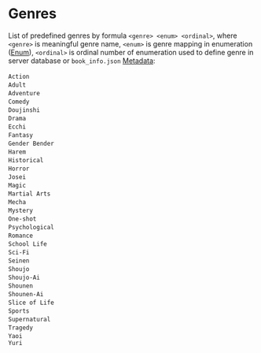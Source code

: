 # Genres

List of predefined genres by formula `<genre> <enum> <ordinal>`, where `<genre>` is meaningful genre name, `<enum>` is genre mapping in enumeration ([Enum](https://www.wikiwand.com/en/Enumerated_type)), `<ordinal>` is ordinal number of enumeration used to define genre in server database or `book_info.json` [Metadata](/guides/metadata.md):

`Action` <Badge vertical="middle" text="ACTION" /> <Badge type="warning" vertical="middle" text="0" />  
`Adult` <Badge vertical="middle" text="ADULT" /> <Badge type="warning" vertical="middle" text="1" />  
`Adventure` <Badge vertical="middle" text="ADVENTURE" /> <Badge type="warning" vertical="middle" text="2" />  
`Comedy` <Badge vertical="middle" text="COMEDY" /> <Badge type="warning" vertical="middle" text="3" />  
`Doujinshi`<Badge vertical="middle" text="DOUJINSHI" /> <Badge type="warning" vertical="middle" text="4" />  
`Drama` <Badge vertical="middle" text="DRAMA" /> <Badge type="warning" vertical="middle" text="5" />  
`Ecchi` <Badge vertical="middle" text="ECCHI" /> <Badge type="warning" vertical="middle" text="6" />  
`Fantasy` <Badge vertical="middle" text="FANTASY" /> <Badge type="warning" vertical="middle" text="7" />  
`Gender Bender` <Badge vertical="middle" text="GENDERBENDER" /> <Badge type="warning" vertical="middle" text="8" />  
`Harem` <Badge vertical="middle" text="HAREM" /> <Badge type="warning" vertical="middle" text="9" />  
`Historical` <Badge vertical="middle" text="HISTORICAL" /> <Badge type="warning" vertical="middle" text="10" />  
`Horror` <Badge vertical="middle" text="HORROR" /> <Badge type="warning" vertical="middle" text="11" />  
`Josei` <Badge vertical="middle" text="JOSEI" /> <Badge type="warning" vertical="middle" text="12" />  
`Magic` <Badge vertical="middle" text="MAGIC" /> <Badge type="warning" vertical="middle" text="13" />  
`Martial Arts` <Badge vertical="middle" text="MARTIALARTS" /> <Badge type="warning" vertical="middle" text="14" />  
`Mecha` <Badge vertical="middle" text="MECHA" /> <Badge type="warning" vertical="middle" text="15" />  
`Mystery` <Badge vertical="middle" text="MYSTERY" /> <Badge type="warning" vertical="middle" text="16" />  
`One-shot` <Badge vertical="middle" text="ONESHOT" /> <Badge type="warning" vertical="middle" text="17" />  
`Psychological` <Badge vertical="middle" text="PSYCHOLOGICAL" /> <Badge type="warning" vertical="middle" text="18" />  
`Romance` <Badge vertical="middle" text="ROMANCE" /> <Badge type="warning" vertical="middle" text="19" />  
`School Life` <Badge vertical="middle" text="SCHOOLLIFE" /> <Badge type="warning" vertical="middle" text="20" />  
`Sci-Fi` <Badge vertical="middle" text="SCIFI" /> <Badge type="warning" vertical="middle" text="21" />  
`Seinen` <Badge vertical="middle" text="SEINEN" /> <Badge type="warning" vertical="middle" text="22" />  
`Shoujo` <Badge vertical="middle" text="SHOUJO" /> <Badge type="warning" vertical="middle" text="23" />  
`Shoujo-Ai` <Badge vertical="middle" text="SHOUJOAI" /> <Badge type="warning" vertical="middle" text="24" />  
`Shounen` <Badge vertical="middle" text="SHOUNEN" /> <Badge type="warning" vertical="middle" text="25" />  
`Shounen-Ai` <Badge vertical="middle" text="SHOUNENAI" /> <Badge type="warning" vertical="middle" text="26" />  
`Slice of Life` <Badge vertical="middle" text="SLICEOFLIFE" /> <Badge type="warning" vertical="middle" text="27" />  
`Sports` <Badge vertical="middle" text="SPORTS" /> <Badge type="warning" vertical="middle" text="28" />  
`Supernatural` <Badge vertical="middle" text="SUPERNATURAL" /> <Badge type="warning" vertical="middle" text="29" />  
`Tragedy` <Badge vertical="middle" text="TRAGEDY" /> <Badge type="warning" vertical="middle" text="30" />  
`Yaoi` <Badge vertical="middle" text="YAOI" /> <Badge type="warning" vertical="middle" text="31" />  
`Yuri` <Badge vertical="middle" text="YURI" /> <Badge type="warning" vertical="middle" text="32" />  